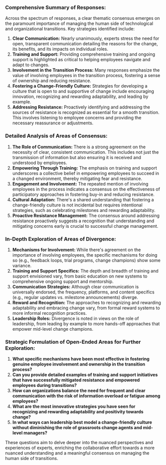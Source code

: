 ### Comprehensive Summary of Responses:

Across the spectrum of responses, a clear thematic consensus emerges on the paramount importance of managing the human side of technological and organizational transitions. Key strategies identified include:

1. **Clear Communication:** Nearly unanimously, experts stress the need for open, transparent communication detailing the reasons for the change, its benefits, and its impacts on individual roles.
2. **Training and Support:** Providing comprehensive training and ongoing support is highlighted as critical to helping employees navigate and adapt to changes.
3. **Involvement in the Transition Process:** Many responses emphasize the value of involving employees in the transition process, fostering a sense of ownership and reducing resistance.
4. **Fostering a Change-Friendly Culture:** Strategies for developing a culture that is open to and supportive of change include encouraging innovation, recognizing and rewarding adaptability, and leading by example.
5. **Addressing Resistance:** Proactively identifying and addressing the sources of resistance is recognized as essential for a smooth transition. This involves listening to employee concerns and providing the necessary reassurance or adjustments.

### Detailed Analysis of Areas of Consensus:

1. **The Role of Communication:** There is a strong agreement on the necessity of clear, consistent communication. This includes not just the transmission of information but also ensuring it is received and understood by employees.
2. **Empowering Through Training:** The emphasis on training and support underscores a collective belief in empowering employees to succeed in a changed environment, thereby mitigating fear and resistance.
3. **Engagement and Involvement:** The repeated mention of involving employees in the process indicates a consensus on the effectiveness of participatory approaches in fostering buy-in and reducing resistance.
4. **Cultural Adaptation:** There's a shared understanding that fostering a change-friendly culture is not incidental but requires intentional strategies, such as celebrating milestones and rewarding adaptability.
5. **Proactive Resistance Management:** The consensus around addressing resistance proactively suggests a recognition that understanding and mitigating concerns early is crucial to successful change management.

### In-Depth Exploration of Areas of Divergence:

1. **Mechanisms for Involvement:** While there's agreement on the importance of involving employees, the specific mechanisms for doing so (e.g., feedback loops, trial programs, change champions) show some variance.
2. **Training and Support Specifics:** The depth and breadth of training and support envisioned vary, from basic education on new systems to comprehensive ongoing support and mentorship.
3. **Communication Strategies:** Although clear communication is universally endorsed, the frequency, platforms, and content specifics (e.g., regular updates vs. milestone announcements) diverge.
4. **Reward and Recognition:** The approaches to recognizing and rewarding adaptability and embracing change vary, from formal reward systems to more informal recognition practices.
5. **Leadership Roles:** Divergence is noted in views on the role of leadership, from leading by example to more hands-off approaches that empower mid-level change champions.

### Strategic Formulation of Open-Ended Areas for Further Exploration:

1. **What specific mechanisms have been most effective in fostering genuine employee involvement and ownership in the transition process?**
2. **Can you provide detailed examples of training and support initiatives that have successfully mitigated resistance and empowered employees during transitions?**
3. **How can organizations balance the need for frequent and clear communication with the risk of information overload or fatigue among employees?**
4. **What are the most innovative strategies you have seen for recognizing and rewarding adaptability and positivity towards change?**
5. **In what ways can leadership best model a change-friendly culture without diminishing the role of grassroots change agents and mid-level managers?**

These questions aim to delve deeper into the nuanced perspectives and experiences of experts, enriching the collaborative effort towards a more nuanced understanding and a meaningful consensus on managing the human side of transitions.